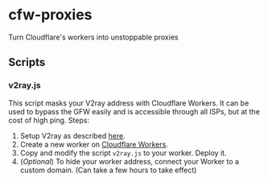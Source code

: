 # cfw-proxies
Turn Cloudflare's workers into unstoppable proxies

## Scripts
### v2ray.js
This script masks your V2ray address with Cloudflare Workers. It can be used to bypass the GFW easily and is accessible through all ISPs, but at the cost of high ping. Steps:
1. Setup V2ray as described [here](https://github.com/keivanipchihagh/x-ui).
2. Create a new worker on [Cloudflare Workers](https://workers.cloudflare.com/).
3. Copy and modify the script `v2ray.js` to your worker. Deploy it.
4. (*Optional*) To hide your worker address, connect your Worker to a custom domain. (Can take a few hours to take effect)